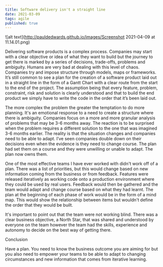 ```yaml
---
title: Software delivery isn't a straight line
date: 2021-03-09
tags: agile
published: true
---
```


![alt text](http://pauldedwards.github.io/images/Screenshot 2021-04-09 at 11.14.01.png)

Delivering software products is a complex process. Companies may start with a clear objective or idea of what they want to build but the journey to get there is marked by a series of decisions, trade-offs, problems and ambiguity. Humans are very bad at dealing with this level of chaos. Companies try and impose structure through models, maps or frameworks. It’s still common to see a plan for the creation of a software product laid out in a straight line in the form of a Gantt Chart with a clear route from the start to the end of the project. The assumption being that every feature, problem, constraint, risk and solution is clearly understood and that to build the end product we simply have to write the code in the order that it’s been laid out.

The more complex the problem the greater the temptation to do more planning. It's an emotional response to a need to create a structure where there is ambiguity. Companies focus on a more and more granular analysis of problems that may be 3-6 months away. The reaction is to be surprised when the problem requires a different solution to the one that was imagined 3-6 months earlier. The reality is that the situation changes and companies need to be able to adapt. I’ve seen companies double down on their decisions even when the evidence is they need to change course. The plan had set them on a course and they were unwilling or unable to adapt. The plan now owns them.

One of the most effective teams I have ever worked with didn't work off of a plan. There was a list of priorities, but this would change based on new information coming from the business or from feedback. Features were released iteratively as working code onto a production environment where they could be used by real users. Feedback would then be gathered and the team would adapt and change course based on what they had learnt. The plan at the beginning of each phase of work would be in the form of a mind map. This would show the relationship between items but wouldn't define the order that they would be built.

It's important to point out that the team were not working blind. There was a clear business objective, a North Star, that was shared and understood by everyone on the team however the team had the skills, experience and autonomy to decide on the best way of getting there.

Conclusion

Have a plan. You need to know the business outcome you are aiming for but you also need to empower your teams to be able to adapt to changing circumstances and new information that comes from iterative learning.
